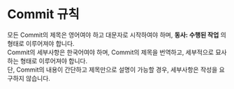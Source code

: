 # Commit 규칙
모든 Commit의 제목은 영어여야 하고 대문자로 시작하여야 하며,
**동사: 수행된 작업**
의 형태로 이루어져야 합니다.<br/>
Commit의 세부사항은 한국어여야 하며, Commit의 제목을 번역하고, 세부적으로 묘사하는 형태로 이루어져야 합니다.<br/>
단, Commit의 내용이 간단하고 제목만으로 설명이 가능할 경우, 세부사항은 작성을 요구하지 않습니다.<br/>